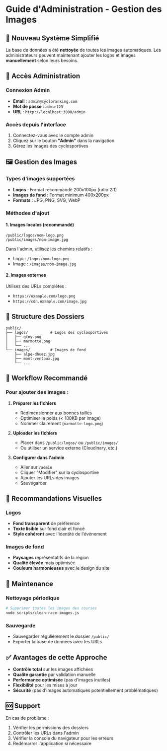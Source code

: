 # Guide d'Administration - Gestion des Images

## 🎯 Nouveau Système Simplifié

La base de données a été **nettoyée** de toutes les images automatiques. Les administrateurs peuvent maintenant ajouter les logos et images **manuellement** selon leurs besoins.

## 🔐 Accès Administration

### Connexion Admin
- **Email** : `admin@cycloranking.com`
- **Mot de passe** : `admin123`
- **URL** : `http://localhost:3000/admin`

### Accès depuis l'interface
1. Connectez-vous avec le compte admin
2. Cliquez sur le bouton **"Admin"** dans la navigation
3. Gérez les images des cyclosportives

## 🖼️ Gestion des Images

### Types d'images supportées
- **Logos** : Format recommandé 200x100px (ratio 2:1)
- **Images de fond** : Format minimum 400x200px
- **Formats** : JPG, PNG, SVG, WebP

### Méthodes d'ajout

#### 1. Images locales (recommandé)
```
/public/logos/nom-logo.png
/public/images/nom-image.jpg
```
Dans l'admin, utilisez les chemins relatifs :
- Logo : `/logos/nom-logo.png`
- Image : `/images/nom-image.jpg`

#### 2. Images externes
Utilisez des URLs complètes :
- `https://example.com/logo.png`
- `https://cdn.example.com/image.jpg`

## 📁 Structure des Dossiers

```
public/
├── logos/          # Logos des cyclosportives
│   ├── gfny.png
│   ├── marmotte.png
│   └── ...
└── images/         # Images de fond
    ├── alpe-dhuez.jpg
    ├── mont-ventoux.jpg
    └── ...
```

## 🚀 Workflow Recommandé

### Pour ajouter des images :

1. **Préparer les fichiers**
   - Redimensionner aux bonnes tailles
   - Optimiser le poids (< 100KB par image)
   - Nommer clairement (`marmotte-logo.png`)

2. **Uploader les fichiers**
   - Placer dans `/public/logos/` ou `/public/images/`
   - Ou utiliser un service externe (Cloudinary, etc.)

3. **Configurer dans l'admin**
   - Aller sur `/admin`
   - Cliquer "Modifier" sur la cyclosportive
   - Ajouter les URLs des images
   - Sauvegarder

## 🎨 Recommandations Visuelles

### Logos
- **Fond transparent** de préférence
- **Texte lisible** sur fond clair et foncé
- **Style cohérent** avec l'identité de l'événement

### Images de fond
- **Paysages** représentatifs de la région
- **Qualité élevée** mais optimisée
- **Couleurs harmonieuses** avec le design du site

## 🔧 Maintenance

### Nettoyage périodique
```bash
# Supprimer toutes les images des courses
node scripts/clean-race-images.js
```

### Sauvegarde
- Sauvegarder régulièrement le dossier `/public/`
- Exporter la base de données avec les URLs

## ✅ Avantages de cette Approche

- **Contrôle total** sur les images affichées
- **Qualité garantie** par validation manuelle  
- **Performance optimisée** (pas d'images inutiles)
- **Flexibilité** pour les mises à jour
- **Sécurité** (pas d'images automatiques potentiellement problématiques)

## 🆘 Support

En cas de problème :
1. Vérifier les permissions des dossiers
2. Contrôler les URLs dans l'admin
3. Vérifier la console du navigateur pour les erreurs
4. Redémarrer l'application si nécessaire
